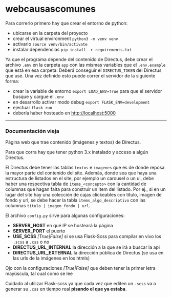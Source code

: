 # webcausascomunes

Para correrlo primero hay que crear el entorno de python:
- ubicarse en la carpeta del proyecto
- crear el virtual environment `python3 -m venv venv`
- activarlo `source venv/bin/activate`
- instalar dependencias `pip install -r requirements.txt`

Ya que el programa depende del contenido de Directus, debe crear el archivo `.env` en la carpeta `app` con las mismas variables que el `.env.example` que está en esa carpeta. Deberá conseguir el `DIRECTUS_TOKEN` del Directus que use. Una vez definido esto puede correr el servidor de la siguiente forma:
- crear la variable de entorno `export LOAD_ENV=True` para que el servidor busque y cargue el `.env`
- en desarrollo activar modo debug `export FLASK_ENV=development`
- ejectuar `flask run`
- debería haber hosteado en [http://localhost:5000]()

---

### Documentación vieja 

Página web que trae contenido (imágenes y textos) de Directus.

Para que corra hay que tener python 3.x instalado y acceso a algún Directus.

El Directus debe tener las tablas `textos` e `imagenes` que es de donde reposa la mayor parte del contenido del site. Además, donde sea que haya una estructura de listados en el site, por ejemplo un carousel o un ul, debe haber una respectiva tabla de `items_<concepto>` con la cantidad de columnas que hagan falta para construir un item del listado. Por ej., si en un lugar del site hay una colección de cajas clickeables con título, imagen de fondo y url, se debe hacer la tabla `items_algo_descriptivo` con las columnas `titulo | imagen_fondo | url`.

El archivo `config.py` sirve para algunas configuraciones:
- **SERVER_HOST** en qué IP se hosteará la página
- **SERVER_PORT** el puerto
- **USE_SCSS** *\[True|False\]* si se usa Flask-Scss para compilar en vivo los `.scss` a `.css` o no
- **DIRECTUS_URL_INTERNAL** la dirección a la que se irá a buscar la api
- **DIRECTUS_URL_EXTERNAL** la dirección pública de Directus (se usa en las urls de la imágenes en los htmls)

Ojo con la configuraciones *\[True|False\]* que deben tener la primer letra mayúscula, tal cual como se lee

Cuidado al utilizar Flask-scss ya que cada vez que editen un `.scss` va a generar su `.css` en tiempo real **pisando el que ya estaba**.
